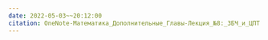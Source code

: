 ```yaml
---
date: 2022-05-03~~20:12:00
citation: OneNote-Математика_Дополнительные_Главы-Лекция_№8:_ЗБЧ_и_ЦПТ
---
```

